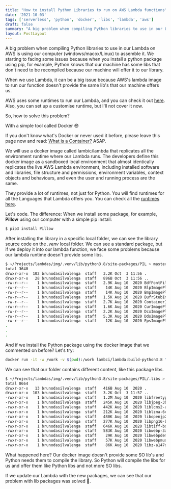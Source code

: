 ```yaml
---
title: "How to install Python Libraries to run on AWS Lambda functions"
date: '2021-10-03'
tags: ['serverless', 'python', 'docker', 'libs', 'lambda', 'aws']
draft: false
summary: "A big problem when compiling Python libraries to use in our Lambda on AWS is using our computer (windows/macox/Linux) to assemble it. We starting to facing some issues because when you install a python package using pip, for example, Python knows that our machine has some libs that don't need to be recompiled because our machine will offer it to our library."
layout: PostLayout
---
```


A big problem when compiling Python libraries to use in our Lambda on AWS is using our computer (windows/macox/Linux) to assemble it. We starting to facing some issues because when you install a python package using pip, for example, Python knows that our machine has some libs that don't need to be recompiled because our machine will offer it to our library.

When we use Lambda, it can be a big issue because AWS's lambda image to run our function doesn't provide the same lib's that our machine offers us.

AWS uses some runtimes to run our Lambda, and you can check it out [here](https://docs.aws.amazon.com/lambda/latest/dg/lambda-runtimes.html). Also, you can set up a customise runtime, but I'll not cover it now.

So, how to solve this problem?

With a simple tool called Docker 😎

If you don't know what's Docker or never used it before, please leave this page now and read: [What is a Container?](https://www.docker.com/resources/what-container) ASAP.

We will use a docker image called lambic/lambda that replicates all the environment runtime where our Lambda runs. The developers define this docker image as a sandboxed local environment that almost identically replicates the live AWS Lambda environment, including installed software and libraries, file structure and permissions, environment variables, context objects and behaviours, and even the user and running process are the same.

They provide a lot of runtimes, not just for Python. You will find runtimes for all the Languages that Lambda offers you. You can check all the [runtimes here](https://github.com/lambci/docker-lambda).

Let's code.
The difference:
When we install some package, for example, **Pillow** using our computer with a simple pip install:

```bash
$ pip3 install Pillow
```

After installing the library in a specific local folder, we can see the library source code on the *.venv* local folder. We can see a standard package, but if we deploy it into our lambda function, we face some problems because our lambda runtime doesn't provide some libs.

```bash
$ ~/Projects/lambdas/img/.venv/lib/python3.8/site-packages/PIL > master ❯ l
total 3640
drwxr-xr-x  102 brunodasilvalenga  staff   3.2K Oct  3 11:56 .
drwxr-xr-x   28 brunodasilvalenga  staff   896B Oct  3 11:56 ..
-rw-r--r--    1 brunodasilvalenga  staff   2.9K Aug 10  2020 BdfFontFile.py
-rw-r--r--    1 brunodasilvalenga  staff    14K Aug 10  2020 BlpImagePlugin.py
-rw-r--r--    1 brunodasilvalenga  staff    14K Aug 10  2020 BmpImagePlugin.py
-rw-r--r--    1 brunodasilvalenga  staff   1.5K Aug 10  2020 BufrStubImagePlugin.py
-rw-r--r--    1 brunodasilvalenga  staff   2.7K Aug 10  2020 ContainerIO.py
-rw-r--r--    1 brunodasilvalenga  staff   1.6K Aug 10  2020 CurImagePlugin.py
-rw-r--r--    1 brunodasilvalenga  staff   2.2K Aug 10  2020 DcxImagePlugin.py
-rw-r--r--    1 brunodasilvalenga  staff   5.3K Aug 10  2020 DdsImagePlugin.py
-rw-r--r--    1 brunodasilvalenga  staff    12K Aug 10  2020 EpsImagePlugin.py
.
.
.

```

And if we install the Python package using the docker image that we commented on before? Let's try:

```bash
docker run -it -w /work -v $(pwd):/work lambci/lambda:build-python3.8 "source .venv/bin/activate && pip3 install -r requirements.txt"
```

We can see that our folder contains different content, like this package libs.

```bash
$ ~/Projects/lambdas/img/.venv/lib/python3.8/site-packages/PIL/.libs > master ❯ l
total 8664
drwxr-xr-x   13 brunodasilvalenga  staff   416B Aug 10  2020 .
drwxr-xr-x  103 brunodasilvalenga  staff   3.2K Oct  3 11:57 ..
-rwxr-xr-x    1 brunodasilvalenga  staff   1.2M Aug 10  2020 libfreetype-69f25d5e.so.6.17.1
-rwxr-xr-x    1 brunodasilvalenga  staff   245K Aug 10  2020 libjpeg-3b10b538.so.9.3.0
-rwxr-xr-x    1 brunodasilvalenga  staff   442K Aug 10  2020 liblcms2-a6801db4.so.2.0.8
-rwxr-xr-x    1 brunodasilvalenga  staff   212K Aug 10  2020 liblzma-6cd627ed.so.5.2.4
-rwxr-xr-x    1 brunodasilvalenga  staff   480K Aug 10  2020 libopenjp2-b3d7668a.so.2.3.1
-rwxr-xr-x    1 brunodasilvalenga  staff   277K Aug 10  2020 libpng16-bedcb7ea.so.16.37.0
-rwxr-xr-x    1 brunodasilvalenga  staff   646K Aug 10  2020 libtiff-bd1961ca.so.5.5.0
-rwxr-xr-x    1 brunodasilvalenga  staff   583K Aug 10  2020 libwebp-3a2aeecf.so.7.0.5
-rwxr-xr-x    1 brunodasilvalenga  staff    29K Aug 10  2020 libwebpdemux-e9ec482e.so.2.0.6
-rwxr-xr-x    1 brunodasilvalenga  staff    57K Aug 10  2020 libwebpmux-40630b44.so.3.0.4
-rwxr-xr-x    1 brunodasilvalenga  staff    86K Aug 10  2020 libz-a147dcb0.so.1.2.3
```

What happened here? Our docker image doesn't provide some SO lib's and Python needs them to compile the library. So Python will compile the libs for us and offer them like Python libs and not more SO libs.

If we update our Lambda with the new packages, we can see that our problem with lib packages was solved 🙌.